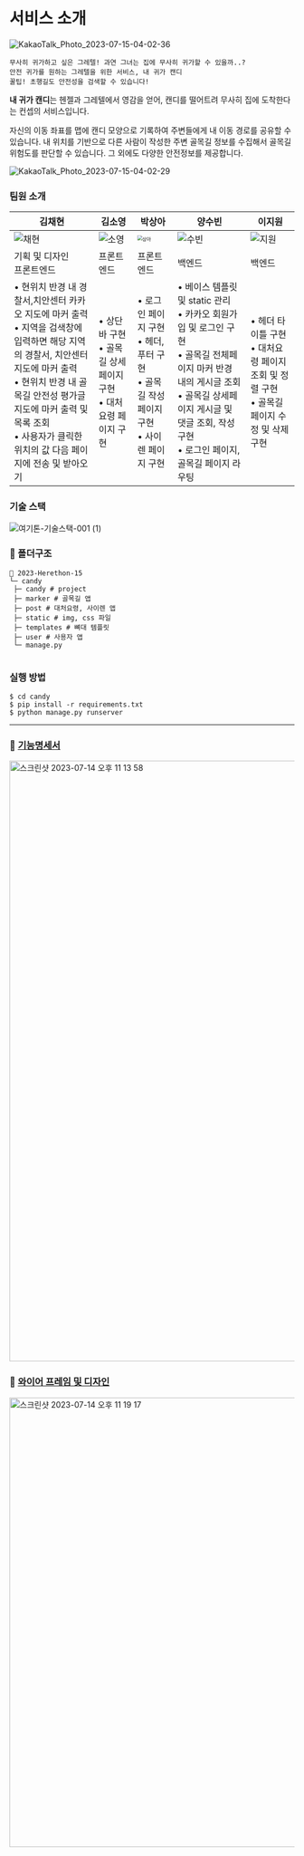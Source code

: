 # 서비스 소개
![KakaoTalk_Photo_2023-07-15-04-02-36](https://github.com/2023-HERETHON/2023-Herethon-15/assets/86940801/4ee01c5b-3d5e-4a4e-ac2e-d11cda967d41)
```
무사히 귀가하고 싶은 그레텔! 과연 그녀는 집에 무사히 귀가할 수 있을까..?
안전 귀가를 원하는 그레텔을 위한 서비스, 내 귀가 캔디
꿀팁! 초행길도 안전성을 검색할 수 있습니다!
```

**내 귀가 캔디**는 헨젤과 그레텔에서 영감을 얻어, 캔디를 떨어트려 무사히 집에 도착한다는 컨셉의 서비스입니다.

자신의 이동 좌표를 맵에 캔디 모양으로 기록하여 주변들에게 내 이동 경로를 공유할 수 있습니다. 내 위치를 기반으로 다른 사람이 작성한 주변 골목길 정보를 수집해서 골목길 위험도를 판단할 수 있습니다. 그 외에도 다양한 안전정보를 제공합니다.

![KakaoTalk_Photo_2023-07-15-04-02-29](https://github.com/2023-HERETHON/2023-Herethon-15/assets/86940801/da3222e7-2a0a-4a7a-b86c-7016d02cf191)

### 팀원 소개

| 김채현                                                       | 김소영                                                       | 박상아                                                       | 양수빈                                                       | 이지원                                                       |
| ------------------------------------------------------------ | ------------------------------------------------------------ | ------------------------------------------------------------ | ------------------------------------------------------------ | ------------------------------------------------------------ |
| ![채현](https://github.com/2023-HERETHON/2023-Herethon-15/assets/86940801/76d715f6-dc2f-46cc-8b4e-f62dc4238880) | ![소영](https://github.com/2023-HERETHON/2023-Herethon-15/assets/86940801/dc7f43d7-150d-4aed-8ab4-fbed5bd946c8) | <img src="https://github.com/2023-HERETHON/2023-Herethon-15/assets/86940801/1c9bf696-8ee6-4b13-aeec-f3eb673f5864" alt="상아" style="zoom:53%;" /> | ![수빈](https://github.com/2023-HERETHON/2023-Herethon-15/assets/86940801/8c411af0-e36d-431d-8b02-2cde773d5f03) | ![지원](https://github.com/2023-HERETHON/2023-Herethon-15/assets/86940801/d8d11df2-d901-4c0a-8253-1d58c0b4c699) |
| 기획 및 디자인<br />프론트엔드                               | 프론트엔드                                                   | 프론트엔드                                                   | 백엔드                                                       | 백엔드                                                       |
| • 현위치 반경 내 경찰서,치안센터 카카오 지도에 마커 출력 <br />• 지역을 검색창에 입력하면 해당 지역의 경찰서, 치안센터 지도에 마커 출력 <br />• 현위치 반경 내 골목길 안전성 평가글 지도에 마커 출력 및 목록 조회 <br />• 사용자가 클릭한 위치의 값 다음 페이지에 전송 및 받아오기 | • 상단바 구현 <br />• 골목길 상세페이지 구현 <br />• 대처 요령 페이지 구현 | • 로그인 페이지 구현 <br />• 헤더, 푸터 구현 <br />• 골목길 작성페이지 구현<br /> • 사이렌 페이지 구현 | • 베이스 템플릿 및 static 관리 <br />• 카카오 회원가입 및 로그인 구현 <br />• 골목길 전체페이지 마커 반경 내의 게시글 조회 <br />• 골목길 상세페이지 게시글 및 댓글 조회, 작성 구현 <br />• 로그인 페이지, 골목길 페이지 라우팅 | • 헤더 타이틀 구현 <br />• 대처요령 페이지 조회 및 정렬 구현 <br />• 골목길 페이지 수정 및 삭제 구현 |

### 기술 스택

![여기톤-기술스택-001 (1)](https://github.com/2023-HERETHON/2023-Herethon-15/assets/86940801/0505883d-699f-4fea-92bf-baf49bae0007)

### 📁 폴더구조

```
📂 2023-Herethon-15
└─ candy
 ├─ candy # project
 ├─ marker # 골목길 앱
 ├─ post # 대처요령, 사이렌 앱
 ├─ static # img, css 파일
 ├─ templates # 뼈대 템플릿
 ├─ user # 사용자 앱
 └─ manage.py
 
```

### 실행 방법

```
$ cd candy 
$ pip install -r requirements.txt
$ python manage.py runserver
```

---

### 🧷 <a href="https://bininote.notion.site/1aeaaeccf1a74b3bb7c0c4551d248d28?pvs=4">기능명세서</a>

<img width="1061" alt="스크린샷 2023-07-14 오후 11 13 58" src="https://github.com/2023-HERETHON/2023-Herethon-15/assets/86940801/3d58e65e-bc7f-4628-a47e-1144915e0a2d">

### 🧷 <a href="https://www.figma.com/file/6Gk1iueT95cX6VsiNMRpb0/%EB%82%B4-%EA%B7%80%EA%B0%80-%EC%BA%94%EB%94%94?type=design&node-id=1-3&mode=design&t=HkaXFcr1CzPqSGa9-0">와이어 프레임 및 디자인</a>

<img width="794" alt="스크린샷 2023-07-14 오후 11 19 17" src="https://github.com/2023-HERETHON/2023-Herethon-15/assets/86940801/6dc75e29-6e81-4920-ac43-8e5aadac7b6a">

